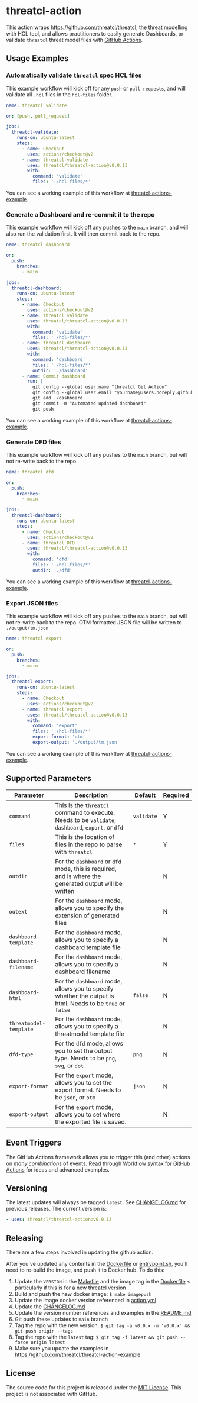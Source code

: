# threatcl-action

This action wraps https://github.com/threatcl/threatcl, the threat modelling with HCL tool, and allows practitioners to easily generate Dashboards, or validate `threatcl` threat model files with [GitHub Actions](https://github.com/features/actions).

## Usage Examples

### Automatically validate `threatcl` spec HCL files

This example workflow will kick off for any `push` or `pull requests`, and will validate all `.hcl` files in the `hcl-files` folder.

```yaml
name: threatcl validate

on: [push, pull_request]

jobs:
  threatcl-validate:
    runs-on: ubuntu-latest
    steps:
      - name: Checkout
        uses: actions/checkout@v2
      - name: threatcl validate
        uses: threatcl/threatcl-action@v0.0.13
        with:
          command: 'validate'
          files: './hcl-files/*'
```

You can see a working example of this workflow at [threatcl-actions-example](https://github.com/threatcl/threatcl-action-example/actions).

### Generate a Dashboard and re-commit it to the repo

This example workflow will kick off any pushes to the `main` branch, and will also run the validation first. It will then commit back to the repo.

```yaml
name: threatcl dashboard

on:
  push:
    branches:
      - main

jobs:
  threatcl-dashboard:
    runs-on: ubuntu-latest
    steps:
      - name: Checkout
        uses: actions/checkout@v2
      - name: threatcl validate
        uses: threatcl/threatcl-action@v0.0.13
        with:
          command: 'validate'
          files: './hcl-files/*'
      - name: threatcl dashboard
        uses: threatcl/threatcl-action@v0.0.13
        with:
          command: 'dashboard'
          files: './hcl-files/*'
          outdir: './dashboard'
      - name: Commit dashboard
        run: |
          git config --global user.name "threatcl Git Action"
          git config --global user.email "yourname@users.noreply.github.com"
          git add ./dashboard
          git commit -m "Automated updated dashboard"
          git push
```

You can see a working example of this workflow at [threatcl-actions-example](https://github.com/threatcl/threatcl-action-example/actions).

### Generate DFD files

This example workflow will kick off any pushes to the `main` branch, but will not re-write back to the repo.

```yaml
name: threatcl dfd

on:
  push:
    branches:
      - main

jobs:
  threatcl-dashboard:
    runs-on: ubuntu-latest
    steps:
      - name: Checkout
        uses: actions/checkout@v2
      - name: threatcl DFD
        uses: threatcl/threatcl-action@v0.0.13
        with:
          command: 'dfd'
          files: './hcl-files/*'
          outdir: './dfd'
```

You can see a working example of this workflow at [threatcl-actions-example](https://github.com/threatcl/threatcl-action-example/actions).

### Export JSON files

This example workflow will kick off any pushes to the `main` branch, but will not re-write back to the repo. OTM formatted JSON file will be written to `./output/tm.json`

```yaml
name: threatcl export

on:
  push:
    branches:
      - main

jobs:
  threatcl-export:
    runs-on: ubuntu-latest
    steps:
      - name: Checkout
        uses: actions/checkout@v2
      - name: threatcl export
        uses: threatcl/threatcl-action@v0.0.13
        with:
          command: 'export'
          files: './hcl-files/*'
          export-format: 'otm'
          export-output: './output/tm.json'
```

You can see a working example of this workflow at [threatcl-actions-example](https://github.com/threatcl/threatcl-action-example/actions).


## Supported Parameters

| Parameter | Description | Default | Required |
| --------- | ----------- | ------- | -------- |
| `command` | This is the `threatcl` command to execute. Needs to be `validate`, `dashboard`, `export`, or `dfd` | `validate` | Y |
| `files` | This is the location of files in the repo to parse with `threatcl` | `*` | Y |
| `outdir` | For the `dashboard` or `dfd` mode, this is required, and is where the generated output will be written | | N |
| `outext` | For the `dashboard` mode, allows you to specify the extension of generated files | | N |
| `dashboard-template` | For the `dashboard` mode, allows you to specify a dashboard template file | | N |
| `dashboard-filename` | For the `dashboard` mode, allows you to specify a dashboard filename | | N |
| `dashboard-html` | For the `dashboard` mode, allows you to specify whether the output is html. Needs to be `true` or `false` | `false` | N |
| `threatmodel-template` | For the `dashboard` mode, allows you to specify a threatmodel template file | | N |
| `dfd-type` | For the `dfd` mode, allows you to set the output type. Needs to be `png`, `svg`, or `dot` | `png` | N |
| `export-format` | For the `export` mode, allows you to set the export format. Needs to be `json`, or `otm` | `json` | N |
| `export-output` | For the `export` mode, allows you to set where the exported file is saved. | | N |

## Event Triggers

The GitHub Actions framework allows you to trigger this (and other) actions on _many combinations_ of events. Read through [Workflow syntax for GitHub Actions](https://help.github.com/en/articles/workflow-syntax-for-github-actions) for ideas and advanced examples.

## Versioning

The latest updates will always be tagged `latest`. See [CHANGELOG.md](CHANGELOG.md) for previous releases. The current version is:

```yaml
- uses: threatcl/threatcl-action:v0.0.13
```

## Releasing

There are a few steps involved in updating the github action.

After you've updated any contents in the [Dockerfile](Dockerfile) or [entrypoint.sh](entrypoint.sh), you'll need to re-build the image, and push it to Docker hub. To do this:

1. Update the `VERSION` in the [Makefile](Makefile) and the image tag in the [Dockerfile](Dockerfile) < particularly if this is for a new threatcl version
2. Build and push the new docker image: `$ make imagepush`
3. Update the image docker version referenced in [action.yml](action.yml)
4. Update the [CHANGELOG.md](CHANGELOG.md)
5. Update the version number references and examples in the [README.md](README.md)
6. Git push these updates to `main` branch
7. Tag the repo with the new version: `$ git tag -a v0.0.x -m 'v0.0.x' && git push origin --tags`
8. Tag the repo with the `latest` tag: `$ git tag -f latest && git push --force origin latest`
9. Make sure you update the examples in https://github.com/threatcl/threatcl-action-example

## License

The source code for this project is released under the [MIT License](LICENSE). This project is not associated with GitHub.
